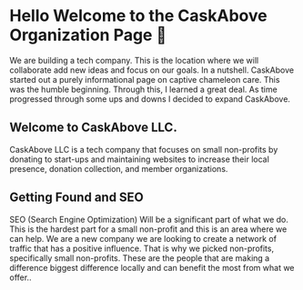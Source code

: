 # Hello Welcome to the CaskAbove Organization Page 👋
We are building a tech company.  This is the location where we will collaborate add new ideas and focus on our goals.
In a nutshell. CaskAbove started out a purely informational page on captive chameleon care. This was the humble beginning. Through this, I learned a great deal. As time progressed through some ups and downs I decided to expand CaskAbove. 

## Welcome to CaskAbove LLC.
CaskAbove LLC is a tech company that focuses on small non-profits by donating to start-ups and maintaining websites to increase their local presence, donation collection, and member organizations. 

## Getting Found and SEO
SEO (Search Engine Optimization) Will be a significant part of what we do. This is the hardest part for a small non-profit and this is an area where we can help. We are a new company we are looking to create a network of traffic that has a positive influence. That is why we picked non-profits, specifically small non-profits. These are the people that are making a difference biggest difference locally and can benefit the most from what we offer..


